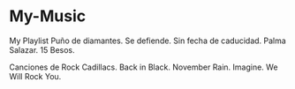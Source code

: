 # My-Music

My Playlist
Puño de diamantes.
Se defiende.
Sin fecha de caducidad.
Palma Salazar.
15 Besos.

Canciones de Rock
Cadillacs.
Back in Black.
November Rain.
Imagine.
We Will Rock You.


